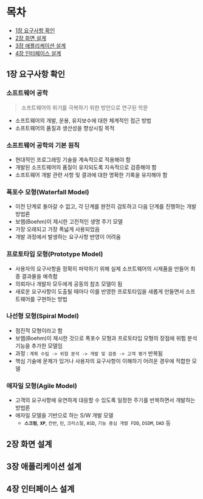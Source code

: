 # 목차
- [1장 요구사항 확인](#1장-요구사항-확인)
- [2장 화면 설계](#2장-화면-설계)
- [3장 애플리케이션 설계](#3장-애플리케이션-설계)
- [4장 인터페이스 설계](#4장-인터페이스-설계)

## 1장 요구사항 확인

### 소프트웨어 공학 
> 소프트웨어의 위기를 극복하기 위한 방안으로 연구된 학문
- 소프트웨어의 개발, 운용, 유지보수에 대한 체계적인 접근 방법
- 소프트웨어의 품질과 생산성을 향상시킬 목적

### 소프트웨어 공학의 기본 원칙
- 현대적인 프로그래밍 기술을 계속적으로 적용해야 함
- 개발된 소프트웨어의 품질이 유지되도록 지속적으로 검증해야 함
- 소프트웨어 개발 관련 사항 및 결과에 대한 명확한 기록을 유지해야 함

### 폭포수 모형(Waterfall Model)
- 이전 단계로 돌아갈 수 없고, 각 단계를 완전히 검토하고 다음 단계를 진행하는 개발 방법론
- 보헴(Boehm)이 제시한 고전적인 생명 주기 모델
- 가장 오래되고 가장 폭넓게 사용되었음
- 개발 과정에서 발생하는 요구사항 반영이 어려움

### 프로토타입 모형(Prototype Model)
- 사용자의 요구사항을 정확히 파악하기 위해 실제 소프트웨어의 시제품을 만들어 최종 결과물을 예측함
- 의뢰자나 개발자 모두에게 공동의 참조 모델이 됨
- 새로운 요구사항이 도출될 때마다 이를 반영한 프로토타입을 새롭게 만들면서 소프트웨어를 구현하는 방법

### 나선형 모형(Spiral Model)
- 점진적 모형이라고 함
- 보헴(Boehm)이 제시한 것으로 폭포수 모형과 프로토타입 모형의 장점에 위험 분석 기능을 추가한 모델임
- 과정 : `계획 수립 -> 위험 분석 -> 개발 및 검증 -> 고객 평가` 반복됨
- 핵심 기술에 문제가 있거나 사용자의 요구사항이 이해하기 어려운 경우에 적합한 모델

### 애자일 모형(Agile Model)
- 고객의 요구사항에 유연하게 대응할 수 있도록 일정한 주기를 반복하면서 개발하는 방법론
- 애자일 모델을 기반으로 하는 S/W 개발 모델
  - **`스크럼`**, **`XP`**, `칸반`, `린`, `크리스탈`, `ASD`, `기능 중심 개발 FDD`, `DSDM`, `DAD` 등

## 2장 화면 설계

## 3장 애플리케이션 설계

## 4장 인터페이스 설계
